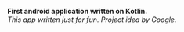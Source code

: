 <b>First android application written on Kotlin.</b>
<br>
<i>This app written just for fun. Project idea by Google.</i>
